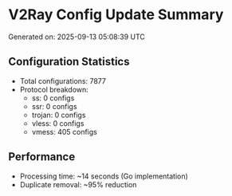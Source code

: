 # V2Ray Config Update Summary
Generated on: 2025-09-13 05:08:39 UTC

## Configuration Statistics
- Total configurations: 7877
- Protocol breakdown:
  - ss: 0 configs
  - ssr: 0 configs
  - trojan: 0 configs
  - vless: 0 configs
  - vmess: 405 configs

## Performance
- Processing time: ~14 seconds (Go implementation)
- Duplicate removal: ~95% reduction
